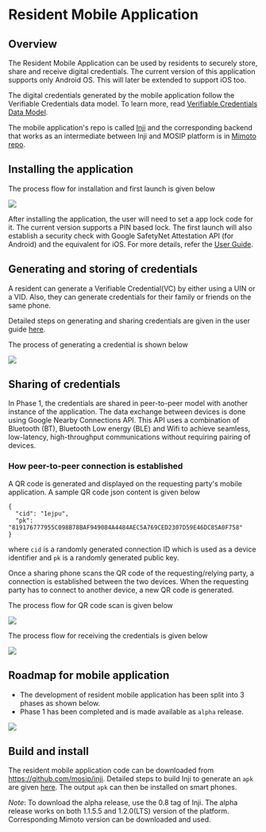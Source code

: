# Resident Mobile Application

## Overview
The Resident Mobile Application can be used by residents to securely store, share and receive digital credentials. The current version of this application supports only Android OS. This will later be extended to support iOS too.

The digital credentials generated by the mobile application follow the Verifiable Credentials data model. To learn more, read [Verifiable Credentials Data Model](https://www.w3.org/TR/vc-data-model/#:~:text=A%20verifiable%20credential%20is%20a,can%20be%20about%20different%20subjects).

The mobile application's repo is called [Inji](https://github.com/mosip/inji) and the corresponding backend that works as an intermediate between Inji and MOSIP platform is in [Mimoto repo](https://github.com/mosip/mimoto).

## Installing the application

The process flow for installation and first launch is given below

![](_images/app-install-launch-process.jpg)

After installing the application, the user will need to set a app lock code for it. The current version supports a PIN based lock. The first launch will also establish a security check with Google SafetyNet Attestation API (for Android) and the equivalent for iOS. For more details, refer the [User Guide](https://docs.mosip.io/1.2.0/modules/mobile-application/mobile-id-app-user-guide).

## Generating and storing of credentials

A resident can generate a Verifiable Credential(VC) by either using a UIN or a VID. Also, they can generate credentials for their family or friends on the same phone.

Detailed steps on generating and sharing credentials are given in the user guide [here](https://github.com/mosip/documentation/blob/1.2.0/docs/mobile-id-app-user-guide.md).

The process of generating a credential is shown below

![](_images/app-generating-credential-process.jpg)

## Sharing of credentials

In Phase 1, the credentials are shared in peer-to-peer model with another instance of the application. The data exchange between devices is done using Google Nearby Connections API. This API uses a combination of Bluetooth (BT), Bluetooth Low energy (BLE) and Wifi to achieve seamless, low-latency, high-throughput communications without requiring pairing of devices.


### How peer-to-peer connection is established
A QR code is generated and displayed on the requesting party's mobile application. A sample QR code json content is given below

```
{
  "cid": "1ejpu",
  "pk": "819176777955C098B78BAF949084A4484AEC5A769CED2307D59E46DC85A0F758"
}
```
where ```cid``` is a randomly generated connection ID which is used as a device identifier and ```pk``` is a randomly generated public key.

Once a sharing phone scans the QR code of the requesting/relying party, a connection is established between the two devices. When the requesting party has to connect to another device, a new QR code is generated.

The process flow for QR code scan is given below

![](_images/app-qr-code-scan-process.jpg)
  
The process flow for receiving the credentials is given below

![](_images/app-receiving-credential-process.jpg)


## Roadmap for mobile application
* The development of resident mobile application has been split into 3 phases as shown below. 
* Phase 1 has been completed and is made available as `alpha` release.

![](_images/mobile-app-roadmap.png)

## Build and install
The resident mobile application code can be downloaded from https://github.com/mosip/inji. Detailed steps to build Inji to generate an `apk` are given [here](https://github.com/mosip/inji#building-from-source). The output `apk` can then be installed on smart phones.

*Note*: To download the alpha release, use the 0.8 tag of Inji. The alpha release works on both 1.1.5.5 and 1.2.0(LTS) version of the platform. Corresponding Mimoto version can be downloaded and used.
